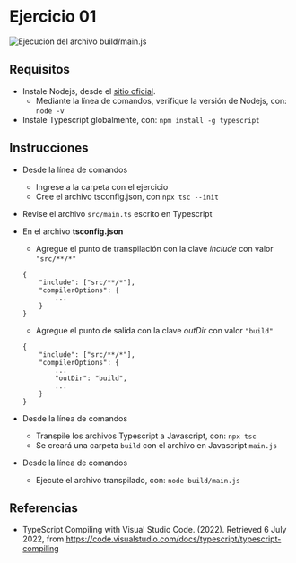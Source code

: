 # Ejercicio 01

![Ejecución del archivo build/main.js](images/buildmainjs.png)


## Requisitos

* Instale Nodejs, desde el [sitio oficial](https://nodejs.org/es/download/).
	- Mediante la línea de comandos, verifique la versión de Nodejs, con: `node -v`
* Instale Typescript globalmente, con: `npm install -g typescript`

## Instrucciones

* Desde la línea de comandos
	+ Ingrese a la carpeta con el ejercicio
	+ Cree el archivo tsconfig.json, con `npx tsc --init`

* Revise el archivo `src/main.ts` escrito en Typescript

* En el archivo **tsconfig.json**
	+ Agregue el punto de transpilación con la clave _include_ con valor `"src/**/*"`

	```
	{
		"include": ["src/**/*"],
		"compilerOptions": {
			...
		}
	}
	```

	+ Agregue el punto de salida con la clave _outDir_ con valor `"build"`

	```
	{
		"include": ["src/**/*"],
		"compilerOptions": {
			...
			"outDir": "build",
			...
		}
	}
	```

* Desde la línea de comandos
	+ Transpile los archivos Typescript a Javascript, con: `npx tsc`
	+ Se creará una carpeta `build` con el archivo en Javascript `main.js` 

* Desde la línea de comandos
	+ Ejecute el archivo transpilado, con: `node build/main.js`

## Referencias 

* TypeScript Compiling with Visual Studio Code. (2022). Retrieved 6 July 2022, from https://code.visualstudio.com/docs/typescript/typescript-compiling

